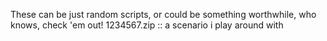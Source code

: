 These can be just random scripts, or could be something worthwhile, who knows, check 'em out!
1234567.zip :: a scenario i play around with
